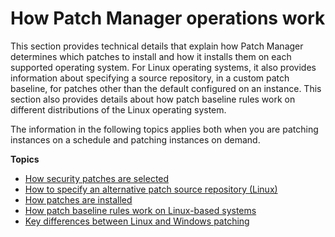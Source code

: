 # How Patch Manager operations work<a name="patch-manager-how-it-works"></a>

This section provides technical details that explain how Patch Manager determines which patches to install and how it installs them on each supported operating system\. For Linux operating systems, it also provides information about specifying a source repository, in a custom patch baseline, for patches other than the default configured on an instance\. This section also provides details about how patch baseline rules work on different distributions of the Linux operating system\.

The information in the following topics applies both when you are patching instances on a schedule and patching instances on demand\.

**Topics**
+ [How security patches are selected](patch-manager-how-it-works-selection.md)
+ [How to specify an alternative patch source repository \(Linux\)](patch-manager-how-it-works-alt-source-repository.md)
+ [How patches are installed](patch-manager-how-it-works-installation.md)
+ [How patch baseline rules work on Linux\-based systems](patch-manager-how-it-works-linux-rules.md)
+ [Key differences between Linux and Windows patching](sysman-patch-differences.md)